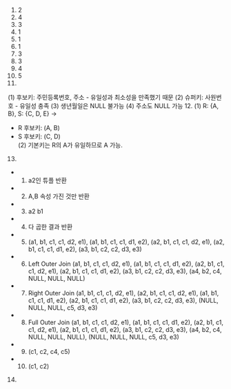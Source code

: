 1. 2
2. 4
3. 3
4. 1
5. 1
6. 1
7. 3
8. 3
9. 4
10. 5
11.
(1) 후보키: 주민등록번호, 주소 - 유일성과 최소성을 만족했기 때문
(2) 슈퍼키: 사원번호 - 유일성 충족
(3) 생년월일은 NULL 불가능
(4) 주소도 NULL 가능
12.
(1) R: {A, B}, S: {C, D, E} →  
- R 후보키: (A, B)  
- S 후보키: (C, D)  
(2) 기본키는 R의 A가 유일하므로 A 가능.
13.
- 1. a2인 튜플 반환
- 2. A,B 속성 가진 것만 반환
- 3. a2 b1
- 4. 다 곱한 결과 반환
- 5. (a1, b1, c1, c1, d2, e1), (a1, b1, c1, c1, d1, e2), (a2, b1, c1, c1, d2, e1), (a2, b1, c1, c1, d1, e2), (a3, b1, c2, c2, d3, e3)
- 6. Left Outer Join (a1, b1, c1, c1, d2, e1), (a1, b1, c1, c1, d1, e2), (a2, b1, c1, c1, d2, e1), (a2, b1, c1, c1, d1, e2), (a3, b1, c2, c2, d3, e3), (a4, b2, c4, NULL, NULL, NULL)
- 7. Right Outer Join (a1, b1, c1, c1, d2, e1), (a2, b1, c1, c1, d2, e1), (a1, b1, c1, c1, d1, e2), (a2, b1, c1, c1, d1, e2), (a3, b1, c2, c2, d3, e3), (NULL, NULL, NULL, c5, d3, e3)
- 8. Full Outer Join (a1, b1, c1, c1, d2, e1), (a1, b1, c1, c1, d1, e2), (a2, b1, c1, c1, d2, e1), (a2, b1, c1, c1, d1, e2), (a3, b1, c2, c2, d3, e3), (a4, b2, c4, NULL, NULL, NULL), (NULL, NULL, NULL, c5, d3, e3)
- 9. (c1, c2, c4, c5)
- 10. (c1, c2)
14.





















